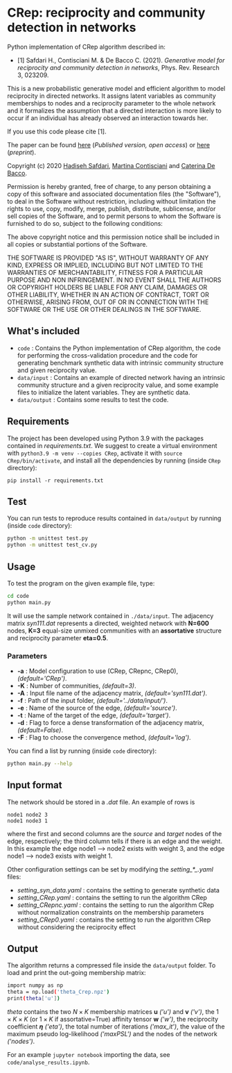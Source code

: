 # CRep: reciprocity and community detection in networks
Python implementation of CRep algorithm described in:

- [1] Safdari H., Contisciani M. & De Bacco C. (2021). *Generative model for reciprocity and community detection in networks*, Phys. Rev. Research 3, 023209.  

This is a new probabilistic generative model and efficient algorithm to model reciprocity in directed networks. It assigns latent variables as community memberships to nodes and a reciprocity parameter to the whole network and it formalizes the assumption that a directed interaction is more likely to occur if an individual has already observed an interaction towards her. <br>

If you use this code please cite [1].   

The paper can be found [here](https://journals.aps.org/prresearch/abstract/10.1103/PhysRevResearch.3.023209) (_Published version, open access_) or [here](https://arxiv.org/abs/2012.08215) (_preprint_).  

Copyright (c) 2020 [Hadiseh Safdari](https://github.com/hds-safdari), [Martina Contisciani](https://www.is.mpg.de/person/mcontisciani) and [Caterina De Bacco](http://cdebacco.com).

Permission is hereby granted, free of charge, to any person obtaining a copy of this software and associated documentation files (the "Software"), to deal in the Software without restriction, including without limitation the rights to use, copy, modify, merge, publish, distribute, sublicense, and/or sell copies of the Software, and to permit persons to whom the Software is furnished to do so, subject to the following conditions:

The above copyright notice and this permission notice shall be included in all copies or substantial portions of the Software.

THE SOFTWARE IS PROVIDED "AS IS", WITHOUT WARRANTY OF ANY KIND, EXPRESS OR IMPLIED, INCLUDING BUT NOT LIMITED TO THE WARRANTIES OF MERCHANTABILITY, FITNESS FOR A PARTICULAR PURPOSE AND NON INFRINGEMENT. IN NO EVENT SHALL THE AUTHORS OR COPYRIGHT HOLDERS BE LIABLE FOR ANY CLAIM, DAMAGES OR OTHER LIABILITY, WHETHER IN AN ACTION OF CONTRACT, TORT OR OTHERWISE, ARISING FROM, OUT OF OR IN CONNECTION WITH THE SOFTWARE OR THE USE OR OTHER DEALINGS IN THE SOFTWARE.

## What's included
- `code` : Contains the Python implementation of CRep algorithm, the code for performing the cross-validation procedure and the code for generating benchmark synthetic data with intrinsic community structure and given reciprocity value.
- `data/input` : Contains an example of directed network having an intrinsic community structure and a given reciprocity value, and some example files to initialize the latent variables. They are synthetic data.
- `data/output` : Contains some results to test the code.

## Requirements
The project has been developed using Python 3.9 with the packages contained in *requirements.txt*. We suggest to create a virtual environment with
`python3.9 -m venv --copies CRep`, activate it with `source CRep/bin/activate`, and install all the dependencies by running (inside `CRep` directory):

`pip install -r requirements.txt`

## Test
You can run tests to reproduce results contained in `data/output` by running (inside `code` directory):  

```bash
python -m unittest test.py   
python -m unittest test_cv.py
```

## Usage
To test the program on the given example file, type:  

```bash
cd code
python main.py
```

It will use the sample network contained in `./data/input`. The adjacency matrix *syn111.dat* represents a directed, weighted network with **N=600** nodes, **K=3** equal-size unmixed communities with an **assortative** structure and reciprocity parameter **eta=0.5**. 

### Parameters
- **-a** : Model configuration to use (CRep, CRepnc, CRep0), *(default='CRep')*.
- **-K** : Number of communities, *(default=3)*.
- **-A** : Input file name of the adjacency matrix, *(default='syn111.dat')*.
- **-f** : Path of the input folder, *(default='../data/input/')*.
- **-e** : Name of the source of the edge, *(default='source')*.
- **-t** : Name of the target of the edge, *(default='target')*.
- **-d** : Flag to force a dense transformation of the adjacency matrix, *(default=False)*.
- **-F** : Flag to choose the convergence method, *(default='log')*.

You can find a list by running (inside `code` directory): 

```bash
python main.py --help
```

## Input format
The network should be stored in a *.dat* file. An example of rows is

`node1 node2 3` <br>
`node1 node3 1`

where the first and second columns are the _source_ and _target_ nodes of the edge, respectively; the third column tells if there is an edge and the weight. In this example the edge node1 --> node2 exists with weight 3, and the edge node1 --> node3 exists with weight 1.

Other configuration settings can be set by modifying the *setting\_\*_.yaml* files: 

- *setting\_syn_data.yaml* : contains the setting to generate synthetic data
- *setting\_CRep.yaml* : contains the setting to run the algorithm CRep
- *setting\_CRepnc.yaml* : contains the setting to run the algorithm CRep without normalization constraints on the membership parameters
- *setting\_CRep0.yaml* : contains the setting to run the algorithm CRep without considering  the reciprocity effect

## Output
The algorithm returns a compressed file inside the `data/output` folder. To load and print the out-going membership matrix:

```bash
import numpy as np 
theta = np.load('theta_Crep.npz')
print(theta['u'])
```

_theta_ contains the two $N\times K$ membership matrices **u** *('u')* and **v** *('v')*, the $1\times K \times K$ (or $1\times K$ if assortative=True) affinity tensor **w** *('w')*, the reciprocity coefficient **$\eta$** *('eta')*, the total number of iterations *('max_it')*, the value of the maximum pseudo log-likelihood *('maxPSL')* and the nodes of the network *('nodes')*.  

For an example `jupyter notebook` importing the data, see `code/analyse_results.ipynb`.
